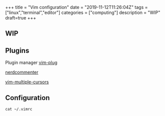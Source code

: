 +++
title = "Vim configuration"
date = "2019-11-12T11:26:04Z"
tags = ["linux","terminal","editor"]
categories = ["computing"]
description = "WIP"
draft=true
+++

## WIP

## Plugins

Plugin manager [vim-plug](https://github.com/junegunn/vim-plug)

[nerdcommenter](https://github.com/scrooloose/nerdcommenter)

[vim-multiple-cursors](https://github.com/terryma/vim-multiple-cursors)

## Configuration

```shell
cat ~/.vimrc
```
